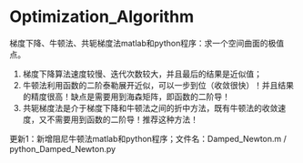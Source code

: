 # Optimization_Algorithm
梯度下降、牛顿法、共轭梯度法matlab和python程序：求一个空间曲面的极值点。

1. 梯度下降算法速度较慢、迭代次数较大，并且最后的结果是近似值；
2. 牛顿法利用函数的二阶泰勒展开近似，可以一步到位（收敛很快）！并且结果的精度很高！缺点是需要用到海森矩阵，即函数的二阶导！
3. 共轭梯度法是介于梯度下降和牛顿法之间的折中方法，既有牛顿法的收敛速度，又不需要用到函数的二阶导！推荐这种方法！

更新1：新增阻尼牛顿法matlab和python程序；文件名：Damped_Newton.m / python_Damped_Newton.py
